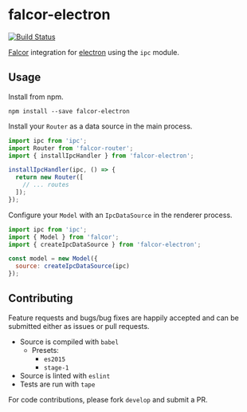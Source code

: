 # falcor-electron
[![Build Status](https://travis-ci.org/lukewestby/falcor-electron.svg)](https://travis-ci.org/lukewestby/falcor-electron)

[Falcor](https://github.com/Netflix/falcor) integration for
[electron](https://github.com/atom/electron) using the `ipc` module.

## Usage

Install from npm.

```
npm install --save falcor-electron
```

Install your `Router` as a data source in the main process.

```javascript
import ipc from 'ipc';
import Router from 'falcor-router';
import { installIpcHandler } from 'falcor-electron';

installIpcHandler(ipc, () => {
  return new Router([
    // ... routes
  ]);
});
```

Configure your `Model` with an `IpcDataSource` in the renderer process.

```javascript
import ipc from 'ipc';
import { Model } from 'falcor';
import { createIpcDataSource } from 'falcor-electron';

const model = new Model({
  source: createIpcDataSource(ipc)
});
```

## Contributing

Feature requests and bugs/bug fixes are happily accepted and can be submitted
either as issues or pull requests.

- Source is compiled with `babel`
  - Presets:
    - `es2015`
    - `stage-1`
- Source is linted with `eslint`
- Tests are run with `tape`

For code contributions, please fork `develop` and submit a PR.
